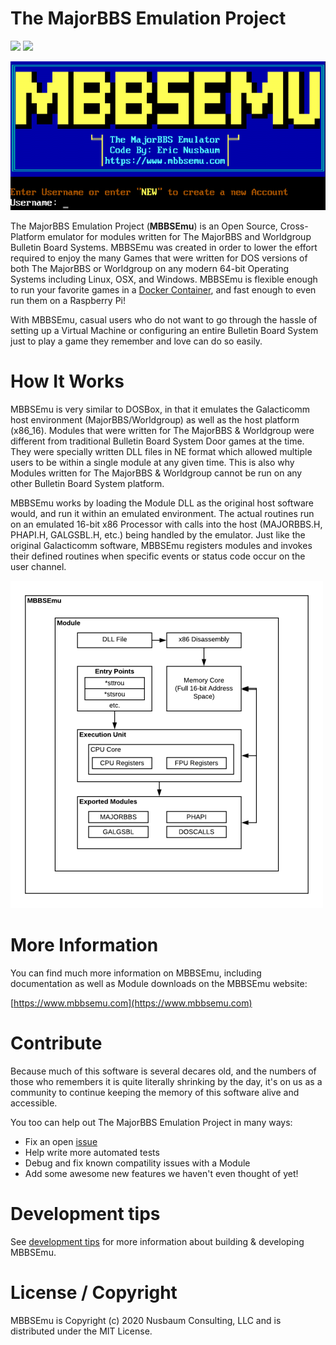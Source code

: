 # The MajorBBS Emulation Project
![](http://forthebadge.com/images/badges/made-with-c-sharp.svg)
![](http://forthebadge.com/images/badges/60-percent-of-the-time-works-every-time.svg)

![The MajorBBS Emulation Project Screenshot](./images/mbbsemu.png)

The MajorBBS Emulation Project (**MBBSEmu**) is an Open Source, Cross-Platform emulator for modules written for The MajorBBS and Worldgroup Bulletin Board Systems.
MBBSEmu was created in order to lower the effort required to enjoy the many Games that were written for DOS versions of both The MajorBBS or Worldgroup on any modern 64-bit Operating Systems including Linux, OSX, and Windows. MBBSEmu is flexible enough to run your favorite games in a [Docker Container](https://github.com/fletcherm/mbbsemu-docker), and fast enough to even run them on a Raspberry Pi!

With MBBSEmu, casual users who do not want to go through the hassle of setting up a Virtual Machine or configuring an entire Bulletin Board System just to play a game they remember and love can do so easily.

# How It Works

MBBSEmu is very similar to DOSBox, in that it emulates the Galacticomm host environment (MajorBBS/Worldgroup) as well as the host platform (x86_16).
Modules that were written for The MajorBBS & Worldgroup were different from traditional Bulletin Board System Door games at the time. They were specially written DLL files in NE format which allowed
multiple users to be within a single module at any given time. This is also why Modules written for The MajorBBS & Worldgroup cannot be run on any other Bulletin Board System platform.

MBBSEmu works by loading the Module DLL as the original host software would, and run it within an emulated environment. The actual routines run on an emulated 16-bit x86 Processor with calls into the host
(MAJORBBS.H, PHAPI.H, GALGSBL.H, etc.) being handled by the emulator. Just like the original Galacticomm software, MBBSEmu registers modules and invokes their defined routines when specific events or status
code occur on the user channel.

![MBBSEmy System Diagram](./images/mbbsemuDiagram.png)

# More Information

You can find much more information on MBBSEmu, including documentation as well as Module downloads on the MBBSEmu website: 

[https://www.mbbsemu.com](https://www.mbbsemu.com)

# Contribute

Because much of this software is several decares old, and the numbers of those who remembers it is quite literally shrinking by the day, it's on us as a community to continue keeping the memory of this software alive and accessible.

You too can help out The MajorBBS Emulation Project in many ways:
* Fix an open [issue](https://github.com/enusbaum/MBBSEmu/issues)
* Help write more automated tests
* Debug and fix known compatility issues with a Module
* Add some awesome new features we haven't even thought of yet!

# Development tips

See [development tips](./documents/development-tips.md) for more information about building & developing MBBSEmu.

# License / Copyright

MBBSEmu is Copyright (c) 2020 Nusbaum Consulting, LLC and is distributed under the MIT License. 
